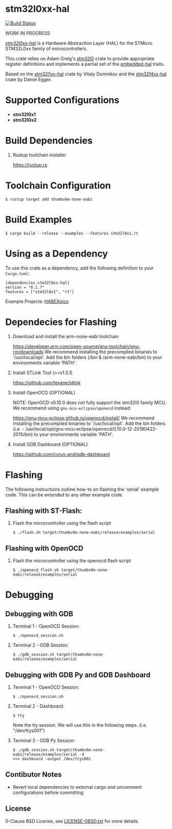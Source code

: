 stm32l0xx-hal
=============

[![Build Status](https://travis-ci.com/stm32-rs/stm32l0xx-hal.svg?branch=master)](https://travis-ci.com/stm32-rs/stm32l0xx-hal)

WORK IN PROGRESS

[_stm32l0xx-hal_](https://github.com/stm32-rs/stm32l0xx-hal) is a Hardware Abstraction Layer (HAL) for the STMicro STM32L0xx family of microcontrollers.

This crate relies on Adam Greig's [stm32l0](https://crates.io/crates/stm32l0) crate to provide appropriate register definitions and implements a partial set of the [embedded-hal](https://github.com/rust-embedded/embedded-hal) traits.

Based on the [stm32l1xx-hal](https://github.com/stm32-rs/stm32l1xx-hal) crate by Vitaly Domnikov and the [stm32f4xx-hal](https://github.com/stm32-rs/stm32f4xx-hal) crate by Daniel Egger.


# Supported Configurations

* __stm32l0x1__
* __stm32l0x2__

# Build Dependencies

1. Rustup toolchain installer

    https://rustup.rs


# Toolchain Configuration

`$ rustup target add thumbv6m-none-eabi`

# Build Examples

`$ cargo build --release --examples --features stm32l0x1,rt`

# Using as a Dependency

To use this crate as a dependency, add the following definition to your `Cargo.toml`:

``` 
[dependencies.stm32l0xx-hal]
version = "0.1.7"
features = ["stm32l0x1", "rt"]
```

Example Projects: [HABEXpico](https://github.com/arkorobotics/HABEXpico/tree/master/Firmware)

# Dependecies for Flashing

1. Download and install the arm-none-eabi toolchain

	https://developer.arm.com/open-source/gnu-toolchain/gnu-rm/downloads
	We recommend installing the precompiled binaries to '/usr/local/opt'. 
	Add the bin folders (/bin & /arm-none-eabi/bin) to your environments variable 'PATH'.

2. Install STLink Tool (>=v1.5.1)

	https://github.com/texane/stlink

3. Install OpenOCD (OPTIONAL)

    NOTE: OpenOCD v0.10.0 does not fully support the stm32l0 family MCU. We recommend using `gnu-mcu-eclipse/openocd` instead:

    https://gnu-mcu-eclipse.github.io/openocd/install/
    We recommend installing the precompiled binaries to '/usr/local/opt'. 
	Add the bin folders (i.e. - /usr/local/opt/gnu-mcu-eclipse/openocd/0.10.0-12-20190422-2015/bin) to your environments variable 'PATH'.

4. Install GDB Dashboard (OPTIONAL)

	https://github.com/cyrus-and/gdb-dashboard

# Flashing

The following instructions outline how-to on flashing the 'serial' example code. This can be extended to any other example code.

## Flashing with ST-Flash:

1. Flash the microcontroller using the flash script
    ``` 
    $ ./flash.sh target/thumbv6m-none-eabi/release/examples/serial
    ```

## Flashing with OpenOCD

1. Flash the microcontroller using the openocd flash script
    ``` 
    $ ./openocd_flash.sh target/thumbv6m-none-eabi/release/examples/serial
    ```

# Debugging

## Debugging with GDB

1. Terminal 1 - OpenOCD Session:
    ``` 
    $ ./openocd_session.sh
    ```
    
2. Terminal 2 - GDB Session:
    ``` 
    $ ./gdb_session.sh target/thumbv6m-none-eabi/release/examples/serial
    ```

## Debugging with GDB Py and GDB Dashboard

1. Terminal 1 - OpenOCD Session:
    ``` 
    $ ./openocd_session.sh
    ```

2. Terminal 2 - Dashboard:
    ``` 
    $ tty
    ```
    Note the tty session. We will use this in the following steps. (i.e. "/dev/ttys001")

3. Terminal 3 - GDB Py Session:
    ``` 
    $ ./gdb_session.sh target/thumbv6m-none-eabi/release/examples/serial -d
    >>> dashboard -output /dev/ttys001
    ```

Contibutor Notes
---------

- Revert local dependencies to external cargo and uncomment configurations before committing

License
-------

0-Clause BSD License, see [LICENSE-0BSD.txt](LICENSE-0BSD.txt) for more details.
